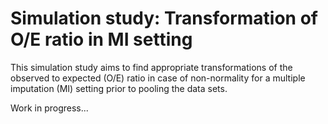 # Simulation study: Transformation of O/E ratio in MI setting

This simulation study aims to find appropriate transformations of the observed to expected (O/E) ratio in case of non-normality for a multiple imputation (MI) setting prior to pooling the data sets.

Work in progress...
